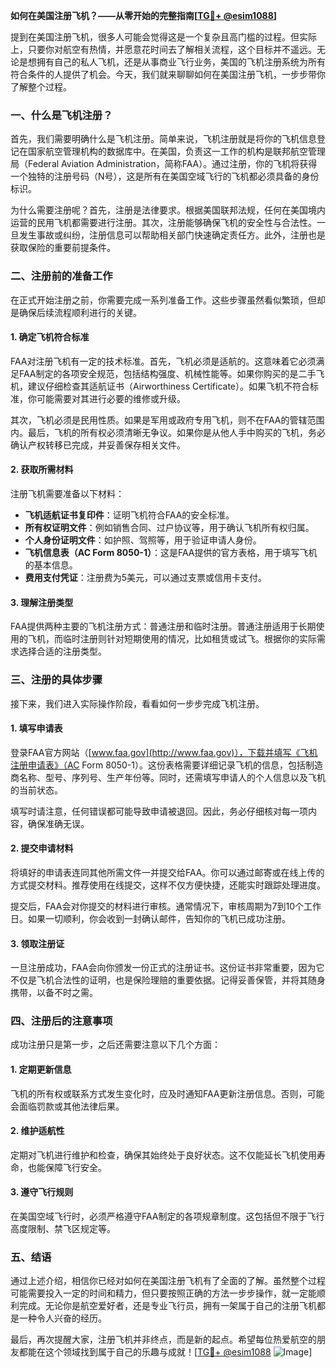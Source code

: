 **如何在美国注册飞机？——从零开始的完整指南[[TG💪+ @esim1088](https://t.me/s/esim1088)]**

提到在美国注册飞机，很多人可能会觉得这是一个复杂且高门槛的过程。但实际上，只要你对航空有热情，并愿意花时间去了解相关流程，这个目标并不遥远。无论是想拥有自己的私人飞机，还是从事商业飞行业务，美国的飞机注册系统为所有符合条件的人提供了机会。今天，我们就来聊聊如何在美国注册飞机，一步步带你了解整个过程。

### 一、什么是飞机注册？

首先，我们需要明确什么是飞机注册。简单来说，飞机注册就是将你的飞机信息登记在国家航空管理机构的数据库中。在美国，负责这一工作的机构是联邦航空管理局（Federal Aviation Administration，简称FAA）。通过注册，你的飞机将获得一个独特的注册号码（N号），这是所有在美国空域飞行的飞机都必须具备的身份标识。

为什么需要注册呢？首先，注册是法律要求。根据美国联邦法规，任何在美国境内运营的民用飞机都需要进行注册。其次，注册能够确保飞机的安全性与合法性。一旦发生事故或纠纷，注册信息可以帮助相关部门快速确定责任方。此外，注册也是获取保险的重要前提条件。

### 二、注册前的准备工作

在正式开始注册之前，你需要完成一系列准备工作。这些步骤虽然看似繁琐，但却是确保后续流程顺利进行的关键。

#### 1. 确定飞机符合标准

FAA对注册飞机有一定的技术标准。首先，飞机必须是适航的。这意味着它必须满足FAA制定的各项安全规范，包括结构强度、机械性能等。如果你购买的是二手飞机，建议仔细检查其适航证书（Airworthiness Certificate）。如果飞机不符合标准，你可能需要对其进行必要的维修或升级。

其次，飞机必须是民用性质。如果是军用或政府专用飞机，则不在FAA的管辖范围内。最后，飞机的所有权必须清晰无争议。如果你是从他人手中购买的飞机，务必确认产权转移已完成，并妥善保存相关文件。

#### 2. 获取所需材料

注册飞机需要准备以下材料：

- **飞机适航证书复印件**：证明飞机符合FAA的安全标准。
- **所有权证明文件**：例如销售合同、过户协议等，用于确认飞机所有权归属。
- **个人身份证明文件**：如护照、驾照等，用于验证申请人身份。
- **飞机信息表（AC Form 8050-1）**：这是FAA提供的官方表格，用于填写飞机的基本信息。
- **费用支付凭证**：注册费为5美元，可以通过支票或信用卡支付。

#### 3. 理解注册类型

FAA提供两种主要的飞机注册方式：普通注册和临时注册。普通注册适用于长期使用的飞机，而临时注册则针对短期使用的情况，比如租赁或试飞。根据你的实际需求选择合适的注册类型。

### 三、注册的具体步骤

接下来，我们进入实际操作阶段，看看如何一步步完成飞机注册。

#### 1. 填写申请表

登录FAA官方网站（[www.faa.gov](http://www.faa.gov)），下载并填写《飞机注册申请表》（AC Form 8050-1）。这份表格需要详细记录飞机的信息，包括制造商名称、型号、序列号、生产年份等。同时，还需填写申请人的个人信息以及飞机的当前状态。

填写时请注意，任何错误都可能导致申请被退回。因此，务必仔细核对每一项内容，确保准确无误。

#### 2. 提交申请材料

将填好的申请表连同其他所需文件一并提交给FAA。你可以通过邮寄或在线上传的方式提交材料。推荐使用在线提交，这样不仅方便快捷，还能实时跟踪处理进度。

提交后，FAA会对你提交的材料进行审核。通常情况下，审核周期为7到10个工作日。如果一切顺利，你会收到一封确认邮件，告知你的飞机已成功注册。

#### 3. 领取注册证

一旦注册成功，FAA会向你颁发一份正式的注册证书。这份证书非常重要，因为它不仅是飞机合法性的证明，也是保险理赔的重要依据。记得妥善保管，并将其随身携带，以备不时之需。

### 四、注册后的注意事项

成功注册只是第一步，之后还需要注意以下几个方面：

#### 1. 定期更新信息

飞机的所有权或联系方式发生变化时，应及时通知FAA更新注册信息。否则，可能会面临罚款或其他法律后果。

#### 2. 维护适航性

定期对飞机进行维护和检查，确保其始终处于良好状态。这不仅能延长飞机使用寿命，也能保障飞行安全。

#### 3. 遵守飞行规则

在美国空域飞行时，必须严格遵守FAA制定的各项规章制度。这包括但不限于飞行高度限制、禁飞区规定等。

### 五、结语

通过上述介绍，相信你已经对如何在美国注册飞机有了全面的了解。虽然整个过程可能需要投入一定的时间和精力，但只要按照正确的方法一步步操作，就一定能顺利完成。无论你是航空爱好者，还是专业飞行员，拥有一架属于自己的注册飞机都是一种令人兴奋的经历。

最后，再次提醒大家，注册飞机并非终点，而是新的起点。希望每位热爱航空的朋友都能在这个领域找到属于自己的乐趣与成就！[[TG💪+ @esim1088](https://t.me/s/esim1088) ![Image](https://i.postimg.cc/4NQfJmqS/Snipaste-2025-05-13-00-14-12.png)]